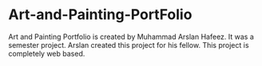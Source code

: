 # Art-and-Painting-PortFolio
Art and Painting Portfolio is created by Muhammad Arslan Hafeez. It was a semester project. Arslan created this project for his fellow. This project is completely web based.
